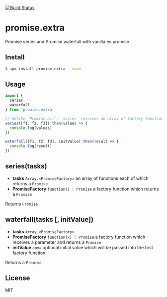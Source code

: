 [![Build Status](https://travis-ci.org/kaelzhang/promise.extra.svg?branch=master)](https://travis-ci.org/kaelzhang/promise.extra)
<!-- optional appveyor tst
[![Windows Build Status](https://ci.appveyor.com/api/projects/status/github/kaelzhang/promise.extra?branch=master&svg=true)](https://ci.appveyor.com/project/kaelzhang/promise.extra)
-->
<!-- optional npm version
[![NPM version](https://badge.fury.io/js/promise.extra.svg)](http://badge.fury.io/js/promise.extra)
-->
<!-- optional npm downloads
[![npm module downloads per month](http://img.shields.io/npm/dm/promise.extra.svg)](https://www.npmjs.org/package/promise.extra)
-->
<!-- optional dependency status
[![Dependency Status](https://david-dm.org/kaelzhang/promise.extra.svg)](https://david-dm.org/kaelzhang/promise.extra)
-->

# promise.extra

Promise.series and Promise.waterfall with vanilla es promise

## Install

```sh
$ npm install promise.extra --save
```

## Usage

```js
import {
  series,
  waterfall
} from 'promise.extra'

// Unlike `Promise.all`, `series` receives an array of factory functions instead of `Promise`'s.
series([f1, f2, f3]).then(values => {
  console.log(values)
})

waterfall([f1, f2, f3], initValue).then(result => {
  console.log(result)
})
```

## series(tasks)

- **tasks** `Array.<PromiseFactory>` an array of functions each of which returns a `Promise`
- **PromiseFactory** `function() : Promise` a factory function which returns a `Promise`

Returns `Promise`

## waterfall(tasks [, initValue])

- **tasks** `Array.<PromiseFactory>`
- **PromiseFactory** `function(x) : Promise` a factory function which receives a parameter and returns a `Promise`
- **initValue** `any=` optional initial value which will be passed into the first factory function.

Returns a `Promise`.

## License

MIT
